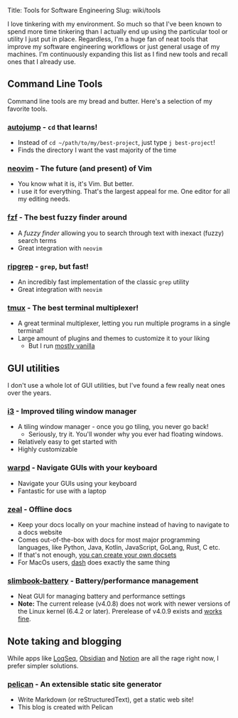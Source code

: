 Title: Tools for Software Engineering
Slug: wiki/tools

I love tinkering with my environment. So much so that I've been known to spend
more time tinkering than I actually end up using the particular tool or utility
I just put in place. Regardless, I'm a huge fan of neat tools that improve my
software engineering workflows or just general usage of my machines. I'm
continuously expanding this list as I find new tools and recall ones that I
already use.

## Command Line Tools
Command line tools are my bread and butter. Here's a selection of my favorite
tools.

### [autojump](https://github.com/wting/autojump) - `cd` that learns!
* Instead of `cd ~/path/to/my/best-project`, just type `j best-project`!
* Finds the directory I want the vast majority of the time

### [neovim](https://neovim.io/) - The future (and present) of Vim
* You know what it is, it's Vim. But better.
* I use it for everything. That's the largest appeal for me. One editor for all
    my editing needs.

### [fzf](https://github.com/junegunn/fzf) - The best fuzzy finder around
* A _fuzzy finder_ allowing you to search through text with inexact (fuzzy) search terms
* Great integration with `neovim`

### [ripgrep](https://github.com/BurntSushi/ripgrep) - `grep`, but fast!
* An incredibly fast implementation of the classic `grep` utility
* Great integration with `neovim`

### [tmux](https://github.com/tmux/tmux) - The best terminal multiplexer!
* A great terminal multiplexer, letting you run multiple programs in a single terminal!
* Large amount of plugins and themes to customize it to your liking
    - But I run [mostly vanilla](https://github.com/slarse/config/blob/main/tmux/tmux.conf)

## GUI utilities
I don't use a whole lot of GUI utilities, but I've found a few really neat ones
over the years.

### [i3](https://i3wm.org/) - Improved tiling window manager
* A tiling window manager - once you go tiling, you never go back!
    - Seriously, try it. You'll wonder why you ever had floating windows.
* Relatively easy to get started with
* Highly customizable

### [warpd](https://github.com/rvaiya/warpd) - Navigate GUIs with your keyboard
* Navigate your GUIs using your keyboard
* Fantastic for use with a laptop

### [zeal](https://github.com/zealdocs/zeal) - Offline docs
* Keep your docs locally on your machine instead of having to navigate to a
    docs website
* Comes out-of-the-box with docs for most major programming languages, like
    Python, Java, Kotlin, JavaScript, GoLang, Rust, C etc.
* If that's not enough, [you can create your own docsets](https://github.com/zealdocs/zeal#create-your-own-docsets)
* For MacOs users, [dash](https://kapeli.com/dash) does exactly the same
    thing

### [slimbook-battery](https://github.com/Slimbook-Team/slimbookbattery) - Battery/performance management
- Neat GUI for managing battery and performance settings
- **Note:** The current release (v4.0.8) does not work with newer
  versions of the Linux kernel (6.4.2 or later). Prerelease of  v4.0.9 exists
  and [works fine](https://github.com/Slimbook-Team/slimbookbattery/issues/110).

## Note taking and blogging
While apps like [LoqSeq](https://logseq.com/), [Obsidian](https://obsidian.md/)
and [Notion](https://www.notion.so/) are all the rage right now, I prefer
simpler solutions.

### [pelican](https://getpelican.com/) - An extensible static site generator
- Write Markdown (or reStructuredText), get a static web site!
- This blog is created with Pelican
